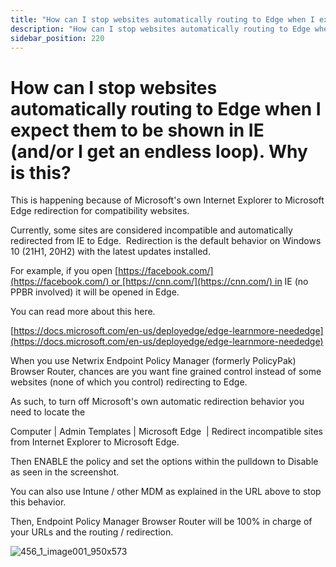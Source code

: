 ```yaml
---
title: "How can I stop websites automatically routing to Edge when I expect them to be shown in IE (and/or I get an endless loop). Why is this?"
description: "How can I stop websites automatically routing to Edge when I expect them to be shown in IE (and/or I get an endless loop). Why is this?"
sidebar_position: 220
---
```


# How can I stop websites automatically routing to Edge when I expect them to be shown in IE (and/or I get an endless loop). Why is this?

This is happening because of Microsoft's own Internet Explorer to Microsoft Edge redirection for
compatibility websites.

Currently, some sites are considered incompatible and automatically redirected from IE to
Edge.  Redirection is the default behavior on Windows 10 (21H1, 20H2) with the latest updates
installed.

For example, if you
open [https://facebook.com/](https://facebook.com/) or [https://cnn.com/](https://cnn.com/) in IE
(no PPBR involved) it will be opened in Edge.

You can read more about this here.

[https://docs.microsoft.com/en-us/deployedge/edge-learnmore-neededge](https://docs.microsoft.com/en-us/deployedge/edge-learnmore-neededge)

When you use Netwrix Endpoint Policy Manager (formerly PolicyPak) Browser Router, chances are you
want fine grained control instead of some websites (none of which you control) redirecting to Edge.

As such, to turn off Microsoft's own automatic redirection behavior you need to locate the

Computer | Admin Templates | Microsoft Edge  | Redirect incompatible sites from Internet Explorer to
Microsoft Edge.

Then ENABLE the policy and set the options within the pulldown to Disable as seen in the screenshot.

You can also use Intune / other MDM as explained in the URL above to stop this behavior.

Then, Endpoint Policy Manager Browser Router will be 100% in charge of your URLs and the routing /
redirection.

![456_1_image001_950x573](assets/edge/456_1_image001_950x573.webp)
